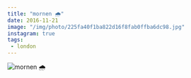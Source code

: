 ```yaml
---
title: "mornen 🌧"
date: 2016-11-21
image: "/img/photo/225fa40f1ba822d16f8fab0ffba6dc98.jpg"
instagram: true
tags:
 - london
---
```


![mornen 🌧](/img/photo/225fa40f1ba822d16f8fab0ffba6dc98.jpg)
